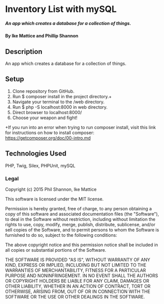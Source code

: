 # Inventory List with mySQL

##### An app which creates a database for a collection of things.

#### By Ike Mattice and Phillip Shannon

## Description

An app which creates a database for a collection of things.

## Setup

1. Clone repository from GitHub.
2. Run $ composer install in the project directory.+
3. Navigate your terminal to the /web directory.
4. Run $ php -S localhost:8000 in web directory.
5. Direct browser to localhost:8000/
6. Choose your weapon and fight!

+If you run into an error when trying to run composer install, visit this link for instructions on how to install composer: https://getcomposer.org/doc/00-intro.md

## Technologies Used

PHP, Twig, Silex, PHPUnit, mySQL

### Legal

Copyright (c) 2015 Phil Shannon, Ike Mattice

This software is licensed under the MIT license.

Permission is hereby granted, free of charge, to any person obtaining a copy
of this software and associated documentation files (the "Software"), to deal
in the Software without restriction, including without limitation the rights
to use, copy, modify, merge, publish, distribute, sublicense, and/or sell
copies of the Software, and to permit persons to whom the Software is
furnished to do so, subject to the following conditions:

The above copyright notice and this permission notice shall be included in
all copies or substantial portions of the Software.

THE SOFTWARE IS PROVIDED "AS IS", WITHOUT WARRANTY OF ANY KIND, EXPRESS OR
IMPLIED, INCLUDING BUT NOT LIMITED TO THE WARRANTIES OF MERCHANTABILITY,
FITNESS FOR A PARTICULAR PURPOSE AND NONINFRINGEMENT. IN NO EVENT SHALL THE
AUTHORS OR COPYRIGHT HOLDERS BE LIABLE FOR ANY CLAIM, DAMAGES OR OTHER
LIABILITY, WHETHER IN AN ACTION OF CONTRACT, TORT OR OTHERWISE, ARISING FROM,
OUT OF OR IN CONNECTION WITH THE SOFTWARE OR THE USE OR OTHER DEALINGS IN
THE SOFTWARE.
